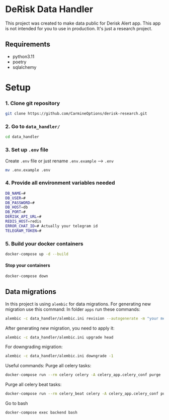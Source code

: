 # DeRisk Data Handler

This project was created to make data public for Derisk Alert app.
This app is not intended for you to use in production. It's just a research project.

## Requirements
 - python3.11 
 - poetry
 - sqlalchemy

# Setup

### 1. Clone git repository

```bash
git clone https://github.com/CarmineOptions/derisk-research.git
```

### 2. Go to `data_handler/`


```bash
cd data_handler 
```

### 3. Set up `.env` file

Create `.env` file or just rename `.env.example` --> `.env`

```bash
mv .env.example .env
```

### 4. Provide all environment variables needed

```bash
DB_NAME=#
DB_USER=#
DB_PASSWORD=#
DB_HOST=db
DB_PORT=#
DERISK_API_URL=#
REDIS_HOST=redis
ERROR_CHAT_ID=# Actually your telegram id
TELEGRAM_TOKEN=#
```

### 5. Build your docker containers

```bash
docker-compose up -d --build
```

#### Stop your containers

```bash
docker-compose down
```

## Data migrations
In this project is using `alembic` for data migrations.
For generating new migration use this command:
In folder `apps` run these commands:
```bash
alembic -c data_handler/alembic.ini revision --autogenerate -m "your message"
```

After generating new migration, you need to apply it:

```bash
alembic -c data_handler/alembic.ini upgrade head
```

For downgrading migration:

```bash
alembic -c data_handler/alembic.ini downgrade -1
```

Useful commands:
Purge all celery tasks:
```bash
docker-compose run --rm celery celery -A celery_app.celery_conf purge
```
Purge all celery beat tasks:
```bash
docker-compose run --rm celery_beat celery -A celery_app.celery_conf purge
```
Go to bash
```bash
docker-compose exec backend bash
```
